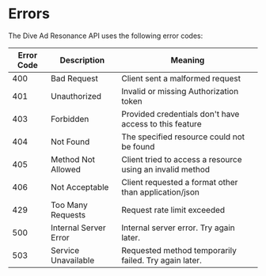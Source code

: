 <a name="errors"></a>
# Errors

The Dive Ad Resonance API uses the following error codes:

Error Code | Description | Meaning
---------- | ----------- | -------
400 | Bad Request | Client sent a malformed request
401 | Unauthorized | Invalid or missing Authorization token
403 | Forbidden | Provided credentials don't have access to this feature
404 | Not Found | The specified resource could not be found
405 | Method Not Allowed | Client tried to access a resource using an invalid method
406 | Not Acceptable | Client requested a format other than application/json
429 | Too Many Requests | Request rate limit exceeded
500 | Internal Server Error | Internal server error. Try again later.
503 | Service Unavailable | Requested method temporarily failed. Try again later.
